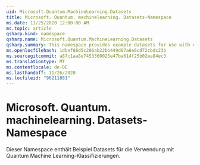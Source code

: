 ```yaml
---
uid: Microsoft.Quantum.MachineLearning.Datasets
title: Microsoft. Quantum. machinelearning. Datasets-Namespace
ms.date: 11/25/2020 12:00:00 AM
ms.topic: article
qsharp.kind: namespace
qsharp.name: Microsoft.Quantum.MachineLearning.Datasets
qsharp.summary: This namespace provides example datasets for use with quantum machine learning classifiers.
ms.openlocfilehash: 1dbef86d5c206ab22bb449d07a6e6cd72cbdc23b
ms.sourcegitcommit: a87c1aa8e7453360025e47ba614f25b02ea84ec3
ms.translationtype: MT
ms.contentlocale: de-DE
ms.lasthandoff: 11/26/2020
ms.locfileid: "96211881"
---
```

# <a name="microsoftquantummachinelearningdatasets-namespace"></a>Microsoft. Quantum. machinelearning. Datasets-Namespace

Dieser Namespace enthält Beispiel Datasets für die Verwendung mit Quantum Machine Learning-Klassifizierungen.

